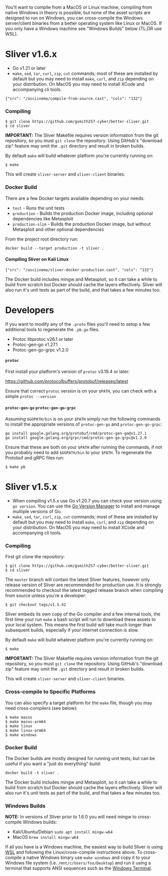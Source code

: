 You'll want to compile from a MacOS or Linux machine, compiling from native Windows in theory is possible, but none of the asset scripts are designed to run on Windows, you can cross-compile the Windows server/client binaries from a better operating system like Linux or MacOS. If you only have a Windows machine see "Windows Builds" below (TL;DR use WSL).

# Sliver v1.6.x

- Go v1.21 or later
- `make`, `sed`, `tar`, `curl`, `zip`, `cut` commands; most of these are installed by default but you may need to install `make`, `curl`, and `zip` depending on your distribution. On MacOS you may need to install XCode and accompanying cli tools.

```asciinema
{"src": "/asciinema/compile-from-source.cast", "cols": "132"}
```

### Compiling

```
$ git clone https://github.com/gsmith257-cyber/better-sliver.git
$ cd sliver
```

**IMPORTANT:** The Sliver Makefile requires version information from the git repository, so you must `git clone` the repository. Using GitHub's "download zip" feature may omit the `.git` directory and result in broken builds.

By default `make` will build whatever platform you're currently running on:

```
$ make
```

This will create `sliver-server` and `sliver-client` binaries.

### Docker Build

There are a few Docker targets available depending on your needs:

- `test` - Runs the unit tests
- `production` - Builds the production Docker image, including optional dependencies like Metasploit
- `production-slim` - Builds the production Docker image, but without Metasploit and other optional dependencies

From the project root directory run:

```
docker build --target production -t sliver .
```

#### Compiling Sliver on Kali Linux

```asciinema
{"src": "/asciinema/sliver-docker-production.cast", "cols": "132"}
```

The Docker build includes mingw and Metasploit, so it can take a while to build from scratch but Docker should cache the layers effectively. Sliver will also run it's unit tests as part of the build, and that takes a few minutes too.

# Developers

If you want to modify any of the `.proto` files you'll need to setup a few additional tools to regenerate the `.pb.go` files.

- Protoc libprotoc v26.1 or later
- Protoc-gen-go v1.27.1
- Protoc-gen-go-grpc v1.2.0

#### `protoc`

First install your platform's version of `protoc` v3.19.4 or later:

https://github.com/protocolbuffers/protobuf/releases/latest

Ensure that correct `protoc` version is on your `$PATH`, you can check with a simple `protoc --version`

#### `protoc-gen-go` `protoc-gen-go-grpc`

Assuming `$GOPATH/bin` is on your `$PATH` simply run the following commands to install the appropriate versions of `protoc-gen-go` and `protoc-gen-go-grpc`:

```
go install google.golang.org/protobuf/cmd/protoc-gen-go@v1.27.1
go install google.golang.org/grpc/cmd/protoc-gen-go-grpc@v1.2.0
```

Ensure that these are both on your `$PATH` after running the commands, if not you probably need to add `$GOPATH/bin` to your `$PATH`. To regenerate the Protobuf and gRPC files run:

```
$ make pb
```

# Sliver v1.5.x

- When compiling v1.5.x use Go v1.20.7 you can check your version using `go version`. You can use the [Go Version Manager](https://github.com/moovweb/gvm) to install and manage multiple versions of Go.
- `make`, `sed`, `tar`, `curl`, `zip`, `cut` commands; most of these are installed by default but you may need to install `make`, `curl`, and `zip` depending on your distribution. On MacOS you may need to install XCode and accompanying cli tools.

### Compiling

First git clone the repository:

```
$ git clone https://github.com/gsmith257-cyber/better-sliver.git
$ cd sliver
```

The `master` branch will contain the latest Sliver features, however only release version of Sliver are recommended for production use. It is strongly recommended to checkout the latest tagged release branch when compiling from source unless you're a developer:

```
$ git checkout tags/v1.5.42
```

Sliver embeds its own copy of the Go compiler and a few internal tools, the first time your run `make` a bash script will run to download these assets to your local system. This means the first build will take much longer than subsequent builds, especially if your internet connection is slow.

By default `make` will build whatever platform you're currently running on:

```
$ make
```

**IMPORTANT:** The Sliver Makefile requires version information from the git repository, so you must `git clone` the repository. Using GitHub's "download zip" feature may omit the `.git` directory and result in broken builds.

This will create `sliver-server` and `sliver-client` binaries.

### Cross-compile to Specific Platforms

You can also specify a target platform for the `make` file, though you may need cross-compilers (see below):

```
$ make macos
$ make macos-arm64
$ make linux
$ make linux-arm64
$ make windows
```

### Docker Build

The Docker builds are mostly designed for running unit tests, but can be useful if you want a "just do everything" build:

```
docker build -t sliver .
```

The Docker build includes mingw and Metasploit, so it can take a while to build from scratch but Docker should cache the layers effectively. Sliver will also run it's unit tests as part of the build, and that takes a few minutes too.

### Windows Builds

**NOTE:** In versions of Sliver prior to 1.6.0 you will need mingw to cross-compile Windows builds:

- Kali/Ubuntu/Debian `sudo apt install mingw-w64`
- MacOS `brew install mingw-w64`

If all you have is a Windows machine, the easiest way to build Sliver is using [WSL](https://docs.microsoft.com/en-us/windows/wsl/install-win10) and following the Linux/cross-compile instructions above. To cross-compile a native Windows binary use `make windows` and copy it to your Windows file system (i.e. `/mnt/c/Users/foo/Desktop`) and run it using a terminal that supports ANSI sequences such as the [Windows Terminal](https://github.com/microsoft/terminal).
